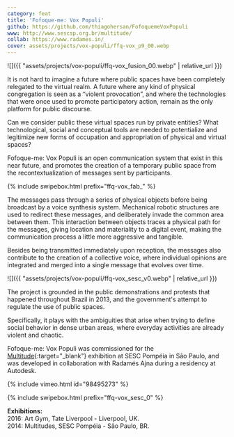 ```yaml
---
category: feat
title: 'Fofoque-me: Vox Populi'
github: https://github.com/thiagohersan/FofoquemeVoxPopuli
www: http://www.sescsp.org.br/multitude/
collab: https://www.radames.in/
cover: assets/projects/vox-populi/ffq-vox_p9_00.webp
---
```

![]({{ "assets/projects/vox-populi/ffq-vox_fusion_00.webp" | relative_url }})

It is not hard to imagine a future where public spaces have been completely relegated to the virtual realm. A future where any kind of physical congregation is seen as a “violent provocation”, and where the technologies that were once used to promote participatory action, remain as the only platform for public discourse.

Can we consider public these virtual spaces run by private entities? What technological, social and conceptual tools are needed to potentialize and legitimize new forms of occupation and appropriation of physical and virtual spaces?

Fofoque-me: Vox Populi is an open communication system that exist in this near future, and promotes the creation of a temporary public space from the recontextualization of messages sent by participants.

{% include swipebox.html prefix="ffq-vox_fab_" %}

The messages pass through a series of physical objects before being broadcast by a voice synthesis system. Mechanical robotic structures are used to redirect these messages, and deliberately invade the common area between them. This interaction between objects traces a physical path for the messages, giving location and materiality to a digital event, making the communication process a little more aggressive and tangible.

Besides being transmitted immediately upon reception, the messages also contribute to the creation of a collective voice, where individual opinions are integrated and merged into a single message that evolves over time.

![]({{ "assets/projects/vox-populi/ffq-vox_sesc_v0.webp" | relative_url }})

The project is grounded in the public demonstrations and protests that happened throughout Brazil in 2013, and the government's attempt to regulate the use of public spaces.

Specifically, it plays with the ambiguities that arise when trying to define social behavior in dense urban areas, where everyday activities are already violent and chaotic.

Fofoque-me: Vox Populi was commissioned for the [Multitude](http://www.sescsp.org.br/multitude){:target="_blank"} exhibition at SESC Pompéia in São Paulo, and was developed in collaboration with Radamés Ajna during a residency at Autodesk.

{% include vimeo.html id="98495273" %}

{% include swipebox.html prefix="ffq-vox_sesc_0" %}

**Exhibitions:**  
2016: Art Gym, Tate Liverpool - Liverpool, UK.  
2014: Multitudes, SESC Pompéia - São Paulo, BR.
